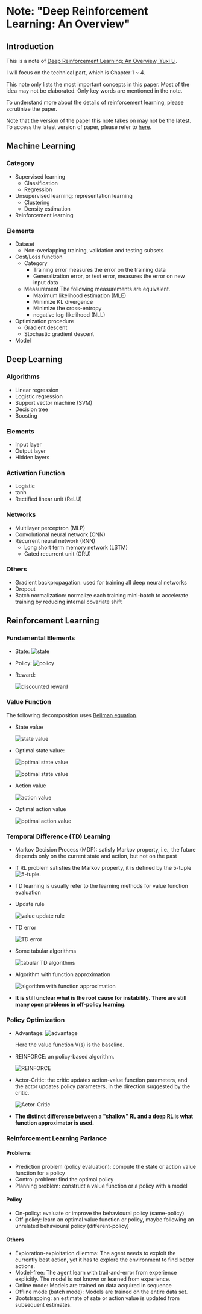 # Note: "Deep Reinforcement Learning: An Overview"



## Introduction

This is a note of [Deep Reinforcement Learning: An Overview, Yuxi Li](paper.pdf).

I will focus on the technical part, which is Chapter 1 ~ 4.

This note only lists the most important concepts in this paper. Most of the idea may not be elaborated. Only key words are mentioned in the note.

To understand more about the details of reinforcement learning, please scrutinize the paper.

Note that the version of the paper this note takes on may not be the latest. To access the latest version of paper, please refer to [here](https://arxiv.org/pdf/1701.07274.pdf).



## Machine Learning

### Category

* Supervised learning
  * Classification 
  * Regression
* Unsupervised learning: representation learning
  * Clustering 
  * Density estimation
* Reinforcement learning

### Elements

* Dataset
  * Non-overlapping training, validation and testing subsets
* Cost/Loss function
  * Category
    * Training error measures the error on the training data
    * Generalization error, or test error, measures the error on new input data
  * Measurement
    The following measurements are equivalent.
    * Maximum likelihood estimation (MLE)
	* Minimize KL divergence
	* Minimize the cross-entropy
	* negative log-likelihood (NLL)
* Optimization procedure
  * Gradient descent 
  * Stochastic gradient descent
* Model

## Deep Learning

### Algorithms

* Linear regression
* Logistic regression
* Support vector machine (SVM)
* Decision tree
* Boosting

### Elements

* Input layer
* Output layer
* Hidden layers

### Activation Function

* Logistic
* tanh
* Rectified linear unit (ReLU)

### Networks

* Multilayer perceptron (MLP)
* Convolutional neural network (CNN)
* Recurrent neural network (RNN)
  * Long short term memory network (LSTM)
  * Gated recurrent unit (GRU)

### Others

 * Gradient backpropagation: used for training all deep neural networks
 * Dropout
 * Batch normalization: normalize each training mini-batch to accelerate training by reducing internal covariate shift



## Reinforcement Learning

### Fundamental Elements

 * State: ![state](pic/01.gif)
 
 * Policy: ![policy](pic/02.gif)
 
 * Reward: 
 
   ![discounted reward](pic/03.gif)

### Value Function

 The following decomposition uses [Bellman equation](https://en.wikipedia.org/wiki/Bellman_equation).

 * State value
 
   ![state value](pic/04.gif)
   
 * Optimal state value: 
 
   ![optimal state value](pic/05.gif)
   
   ![optimal state value](pic/06.gif)
 
 * Action value
 
   ![action value](pic/07.gif)
   
 * Optimal action value
 
   ![optimal action value](pic/08.gif)
   
### Temporal Difference (TD) Learning

 * Markov Decision Process (MDP): satisfy Markov property, i.e., the future depends only on the current state and action, but not on the past  
 
 * If RL problem satisfies the Markov property, it is defined by the 5-tuple ![5-tuple](pic/16.gif).
 
 * TD learning is usually refer to the learning methods for value function evaluation
 
 * Update rule
 
   ![value update rule](pic/09.gif)
   
 * TD error
 
   ![TD error](pic/10.gif)
 
 * Some tabular algorithms
 
   ![tabular TD algorithms](pic/11.png)
 
 * Algorithm with function approximation
 
   ![algorithm with function approximation](pic/12.png)
 
 * **It is still unclear what is the root cause for instability. There are still many open problems in off-policy learning.**

### Policy Optimization

 * Advantage: ![advantage](pic/13.gif)
 
   Here the value function V(s) is the baseline.

 * REINFORCE: an policy-based algorithm.
 
   ![REINFORCE](pic/14.png)
 
 * Actor-Critic: the critic updates action-value function parameters, and the actor updates policy parameters, in the direction suggested by the critic.
 
   ![Actor-Critic](pic/15.png)
 
 * **The distinct difference between a "shallow" RL and a deep RL is what function approximator is used.**

### Reinforcement Learning Parlance

#### Problems

 * Prediction problem (policy evaluation): compute the state or action value function for a policy
 * Control problem: find the optimal policy
 * Planning problem: construct a value function or a policy with a model
 
#### Policy

 * On-policy: evaluate or improve the behavioural policy (same-policy)
 * Off-policy: learn an optimal value function or policy, maybe following an unrelated behavioural policy (different-policy)

#### Others

 * Exploration-exploitation dilemma: The agent needs to exploit the currently best action, yet it has to explore the environment to find better actions.
 * Model-free: The agent learn with trail-and-error from experience explicitly. The model is not known or learned from experience.
 * Online mode: Models are trained on data acquired in sequence
 * Offline mode (batch mode): Models are trained on the entire data set.
 * Bootstrapping: an estimate of sate or action value is updated from subsequent estimates.





